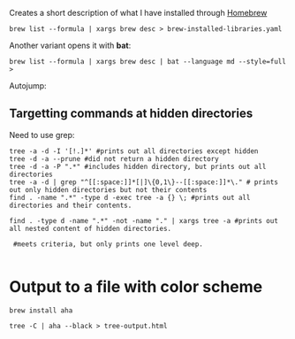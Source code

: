
Creates a short description of what I have installed through [Homebrew](https://brew.sh/)
```warp-runnable-command
brew list --formula | xargs brew desc > brew-installed-libraries.yaml
```
Another variant opens it with **bat**\:
```warp-runnable-command
brew list --formula | xargs brew desc | bat --language md --style=full > 

```
Autojump\:

## Targetting commands at hidden directories
Need to use grep\:
```warp-runnable-command
tree -a -d -I '[!.]*' #prints out all directories except hidden
tree -d -a --prune #did not return a hidden directory
tree -d -a -P ".*" #includes hidden directory, but prints out all directories
tree -a -d | grep "^[[:space:]]*[|]\{0,1\}--[[:space:]]*\." # prints out only hidden directories but not their contents
find . -name ".*" -type d -exec tree -a {} \; #prints out all directories and their contents. 

find . -type d -name ".*" -not -name "." | xargs tree -a #prints out all nested content of hidden directories. 

 #meets criteria, but only prints one level deep. 


```
# Output to a file with color scheme
```warp-runnable-command
brew install aha

```
```warp-runnable-command
tree -C | aha --black > tree-output.html
```

